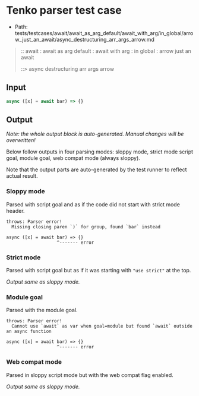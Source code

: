 # Tenko parser test case

- Path: tests/testcases/await/await_as_arg_default/await_with_arg/in_global/arrow_just_an_await/async_destructuring_arr_args_arrow.md

> :: await : await as arg default : await with arg : in global : arrow just an await
>
> ::> async destructuring arr args arrow

## Input

`````js
async ([x] = await bar) => {}
`````

## Output

_Note: the whole output block is auto-generated. Manual changes will be overwritten!_

Below follow outputs in four parsing modes: sloppy mode, strict mode script goal, module goal, web compat mode (always sloppy).

Note that the output parts are auto-generated by the test runner to reflect actual result.

### Sloppy mode

Parsed with script goal and as if the code did not start with strict mode header.

`````
throws: Parser error!
  Missing closing paren `)` for group, found `bar` instead

async ([x] = await bar) => {}
                   ^------- error
`````

### Strict mode

Parsed with script goal but as if it was starting with `"use strict"` at the top.

_Output same as sloppy mode._

### Module goal

Parsed with the module goal.

`````
throws: Parser error!
  Cannot use `await` as var when goal=module but found `await` outside an async function

async ([x] = await bar) => {}
                   ^------- error
`````


### Web compat mode

Parsed in sloppy script mode but with the web compat flag enabled.

_Output same as sloppy mode._
